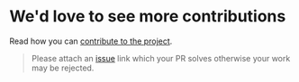 # We'd love to see more contributions

Read how you can [contribute to the project](https://github.com/kataras/blocks/blob/master/CONTRIBUTING.md).

> Please attach an [issue](https://github.com/kataras/blocks/issues) link which your PR solves otherwise your work may be rejected.
